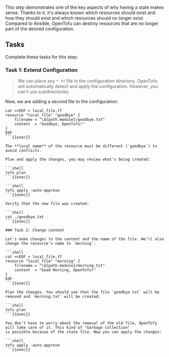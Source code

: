 This step demonstrates one of the key aspects of why having a state makes sense. Thanks to it, it's always known which
resources should exist and how they should exist and which resources should no longer exist. Compared to Ansible,
OpenTofu can destroy resources that are no longer part of the desired configuration.

## Tasks

Complete these tasks for this step:

### Task 1: Extend Configuration

> We can place any `*.tf` file in the configuration directory. OpenTofu will automatically detect and apply the
configuration. However, you can't use subdirectories.

Now, we are adding a second file to the configuration:

```shell
cat <<EOF > local_file.tf
resource "local_file" "goodbye" {
    filename = "\${path.module}/goodbye.txt"
    content  = "Goodbye, OpenTofu!"
}
EOF
```{{exec}}

The **local name** of the resource must be different (`goodbye`) to avoid conflicts.

Plan and apply the changes, you may review what's being created:

```shell
tofu plan
```{{exec}}

```shell
tofu apply -auto-approve
```{{exec}}

Verify that the new file was created:

```shell
cat ./goodbye.txt
```{{exec}}

### Task 2: Change content

Let's make changes to the content and the name of the file. We'll also change the resource's name to `morning`:

```shell
cat <<EOF > local_file.tf
resource "local_file" "morning" {
    filename = "\${path.module}/morning.txt"
    content  = "Good Morning, OpenTofu!"
}
EOF
```{{exec}}

Plan the changes. You should see that the file `goodbye.txt` will be removed and `morning.txt` will be created:

```shell
tofu plan
```{{exec}}

You don't have to worry about the removal of the old file, OpenTofy will take care of it. This kind of "Garbage Collection"
is possible because of the state file. Now you can apply the changes:

```shell
tofu apply -auto-approve
```{{exec}}

